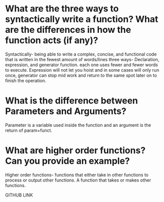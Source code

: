 # What are the three ways to syntactically write a function? What are the differences in how the function acts (if any)?

Syntactically- being able to write a complex, concise, and functional code that is written in the fewest amount of words/lines
three ways- Declaration, expression, and generator function.
each one uses fewer and fewer words to execute. Expression will not let you hoist and in some cases will only run once, generator can stop mid work and return to the same spot later on to finish the operation.

# What is the difference between Parameters and Arguments?

Parameter is a variable used inside the function and an argument is the return of param+funct.

# What are higher order functions? Can you provide an example?

Higher order functions- functions that either take in other functions to process or output other functions. A function that takes or makes other functions.

GITHUB LINK
